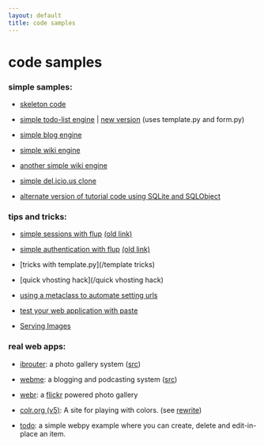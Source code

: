 ```yaml
---
layout: default
title: code samples
---
```


# code samples

### simple samples:

* [skeleton code](http://webpy.infogami.com/skeleton)

* [simple todo-list engine](/src/todo-list) | [new version](http://domimob.infogami.com/wiki/tidy) (uses template.py and form.py)

* [simple blog engine](http://k4ml.com/wiki/python/webpy/simpleblog)

* [simple wiki engine](http://www.sitepoint.com/blogs/2006/01/06/a-simple-wiki-with-webpy/)

* [another simple wiki engine](http://bachman.infogami.com/another_simple_wiki)

* [simple del.icio.us clone](http://webpy.infogami.com/src/lecker)

* [alternate version of tutorial code using SQLite and SQLObject](http://schwarzwald.infogami.com/blog/webpysqlobject)

### tips and tricks:

* [simple sessions with flup](/sessions) [(old link)](http://webpy.org/track/wiki/SessionsWithFlup)

* [simple authentication with flup](/authentication) [(old link)](http://webpy.org/track/wiki/SimpleAuthenticationMethod)


* [tricks with template.py](/template tricks)

* [quick vhosting hack](/quick vhosting hack)

* [using a metaclass to automate setting urls](/MetaClassAutoURLS)

* [test your web application with paste](/testing)

* [Serving Images](/images)

### real web apps:

* [ibrouter](http://delaunay.org/antoine/i): a photo gallery system ([src](http://trac.delaunay.org/browser/srv/www.delaunay.org/antoine/i/))

* [webme](http://wm.justos.org/txt.intro): a blogging and podcasting system ([src](http://wm.justos.org/static/download/webme-0.2.0.tar.gz))

* [webr](http://www.antrix.net/stuff/webr): a [flickr](http://flickr.com) powered photo gallery

* [colr.org (v5)](http://www.colr.org/): A site for playing with colors. (see [rewrite](http://www.colr.org/rewrite.html))

* [todo](http://todo.dabase.com): a simple webpy example where you can create, delete and edit-in-place an item.